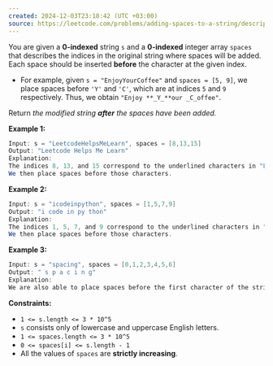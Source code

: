 ```yaml
---
created: 2024-12-03T23:18:42 (UTC +03:00)
source: https://leetcode.com/problems/adding-spaces-to-a-string/description/?envType=daily-question&envId=2024-12-03
---
```

You are given a **0-indexed** string `s` and a **0-indexed** integer array `spaces` that describes the indices in the original string where spaces will be added. Each space should be inserted **before** the character at the given index.

-   For example, given `s = "EnjoyYourCoffee"` and `spaces = [5, 9]`, we place spaces before `'Y'` and `'C'`, which are at indices `5` and `9` respectively. Thus, we obtain `"Enjoy **_Y_**our _C_offee"`.

Return _the modified string **after** the spaces have been added._


**Example 1:**

``` Java
Input: s = "LeetcodeHelpsMeLearn", spaces = [8,13,15]
Output: "Leetcode Helps Me Learn"
Explanation: 
The indices 8, 13, and 15 correspond to the underlined characters in "Leetcode<u><strong>H</strong></u>elps<u><strong>M</strong></u>e<u><strong>L</strong></u>earn".
We then place spaces before those characters.
```


**Example 2:**

``` Java
Input: s = "icodeinpython", spaces = [1,5,7,9]
Output: "i code in py thon"
Explanation:
The indices 1, 5, 7, and 9 correspond to the underlined characters in "i<u><strong>c</strong></u>ode<u><strong>i</strong></u>n<u><strong>p</strong></u>y<u><strong>t</strong></u>hon".
We then place spaces before those characters.
```


**Example 3:**

``` Java
Input: s = "spacing", spaces = [0,1,2,3,4,5,6]
Output: " s p a c i n g"
Explanation:
We are also able to place spaces before the first character of the string.
```


**Constraints:**

-   `1 <= s.length <= 3 * 10^5`
-   `s` consists only of lowercase and uppercase English letters.
-   `1 <= spaces.length <= 3 * 10^5`
-   `0 <= spaces[i] <= s.length - 1`
-   All the values of `spaces` are **strictly increasing**.
